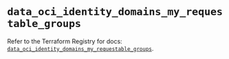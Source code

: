 # `data_oci_identity_domains_my_requestable_groups`

Refer to the Terraform Registry for docs: [`data_oci_identity_domains_my_requestable_groups`](https://registry.terraform.io/providers/oracle/oci/6.18.0/docs/data-sources/identity_domains_my_requestable_groups).
